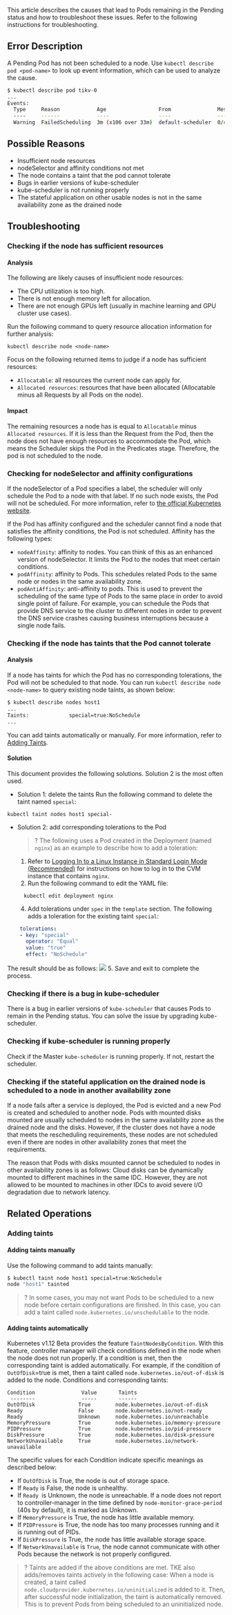 This article describes the causes that lead to Pods remaining in the Pending status and how to troubleshoot these issues. Refer to the following instructions for troubleshooting.


## Error Description
A Pending Pod has not been scheduled to a node. Use `kubectl describe pod <pod-name>` to look up event information, which can be used to analyze the cause.
``` bash
$ kubectl describe pod tikv-0
...
Events:
  Type     Reason            Age                 From               Message
  ----     ------            ----                ----               -------
  Warning  FailedScheduling  3m (x106 over 33m)  default-scheduler  0/4 nodes are available: 1 node(s) had no available volume zone, 2 Insufficient cpu, 3 Insufficient memory.
```

## Possible Reasons
- Insufficient node resources
- nodeSelector and affinity conditions not met
- The node contains a taint that the pod cannot tolerate
- Bugs in earlier versions of kube-scheduler
- kube-scheduler is not running properly
- The stateful application on other usable nodes is not in the same availability zone as the drained node

## Troubleshooting
### Checking if the node has sufficient resources
#### Analysis
The following are likely causes of insufficient node resources:
* The CPU utilization is too high.
* There is not enough memory left for allocation.
* There are not enough GPUs left (usually in machine learning and GPU cluster use cases).

Run the following command to query resource allocation information for further analysis:
```
kubectl describe node <node-name>
```
Focus on the following returned items to judge if a node has sufficient resources:
* `Allocatable`: all resources the current node can apply for.
* `Allocated resources`: resources that have been allocated (Allocatable minus all Requests by all Pods on the node).

#### Impact
The remaining resources a node has is equal to `Allocatable` minus `Allocated resources`. If it is less than the Request from the Pod, then the node does not have enough resources to accommodate the Pod, which means the Scheduler skips the Pod in the Predicates stage. Therefore, the pod is not scheduled to the node.


### Checking for nodeSelector and affinity configurations

If the nodeSelector of a Pod specifies a label, the scheduler will only schedule the Pod to a node with that label. If no such node exists, the Pod will not be scheduled. For more information, refer to [the official Kubernetes website](https://kubernetes.io/docs/concepts/configuration/assign-pod-node/#nodeselector).

If the Pod has affinity configured and the scheduler cannot find a node that satisfies the affinity conditions, the Pod is not scheduled. Affinity has the following types:

* `nodeAffinity`: affinity to nodes. You can think of this as an enhanced version of nodeSelector. It limits the Pod to the nodes that meet certain conditions.
* `podAffinity`: affinity to Pods. This schedules related Pods to the same node or nodes in the same availability zone.
* `podAntiAffinity`: anti-affinity to pods. This is used to prevent the scheduling of the same type of Pods to the same place in order to avoid single point of failure. For example, you can schedule the Pods that provide DNS service to the cluster to different nodes in order to prevent the DNS service crashes causing business interruptions because a single node fails.

### Checking if the node has taints that the Pod cannot tolerate
#### Analysis
If a node has taints for which the Pod has no corresponding tolerations, the Pod will not be scheduled to that node. You can run `kubectl describe node <node-name>` to query existing node taints, as shown below:
``` bash
$ kubectl describe nodes host1
...
Taints:             special=true:NoSchedule
...
```
You can add taints automatically or manually. For more information, refer to [Adding Taints](#addTaints).

#### Solution

This document provides the following solutions. Solution 2 is the most often used.
- Solution 1: delete the taints
Run the following command to delete the taint named `special`:
```
kubectl taint nodes host1 special-
```
- Solution 2: add corresponding tolerations to the Pod
  >? The following uses a Pod created in the Deployment (named `nginx`) as an example to describe how to add a toleration:
  
  1. Refer to [Logging In to a Linux Instance in Standard Login Mode (Recommended)](https://intl.cloud.tencent.com/document/product/213/5436) for instructions on how to log in to the CVM instance that contains `nginx`. 
  4. Run the following command to edit the YAML file:
  ```
	kubectl edit deployment nginx
	```
  4. Add tolerations under `spec` in the `template` section. The following adds a toleration for the existing taint `special`:
```yaml
	tolerations:
	- key: "special"
	  operator: "Equal"
	  value: "true"
	  effect: "NoSchedule"
```
The result should be as follows:
![](https://main.qcloudimg.com/raw/2cee1098136df94cdc64039792da17d7.png)
  5. Save and exit to complete the process.

### Checking if there is a bug in kube-scheduler

There is a bug in earlier versions of `kube-scheduler` that causes Pods to remain in the Pending status. You can solve the issue by upgrading kube-scheduler.

### Checking if kube-scheduler is running properly
Check if the Master `kube-scheduler` is running properly. If not, restart the scheduler.

### Checking if the stateful application on the drained node is scheduled to a node in another availability zone

If a node fails after a service is deployed, the Pod is evicted and a new Pod is created and scheduled to another node. Pods with mounted disks mounted are usually scheduled to nodes in the same availability zone as the drained node and the disks. However, if the cluster does not have a node that meets the rescheduling requirements, these nodes are not scheduled even if there are nodes in other availability zones that meet the requirements.


The reason that Pods with disks mounted cannot be scheduled to nodes in other availability zones is as follows:
Cloud disks can be dynamically mounted to different machines in the same IDC. However, they are not allowed to be mounted to machines in other IDCs to avoid severe I/O degradation due to network latency.


## Related Operations
<span id="addTaints"></span>
### Adding taints
#### Adding taints manually
Use the following command to add taints manually:
``` bash
$ kubectl taint node host1 special=true:NoSchedule
node "host1" tainted
```
>? In some cases, you may not want Pods to be scheduled to a new node before certain configurations are finished. In this case, you can add a taint called `node.kubernetes.io/unschedulable` to the node.

#### Adding taints automatically
Kubernetes v1.12 Beta provides the feature `TaintNodesByCondition`. With this feature, controller manager will check conditions defined in the node when the node does not run properly. If a condition is met, then the corresponding taint is added automatically.
For example, if the condition of `OutOfDisk`=true is met, then a taint called `node.kubernetes.io/out-of-disk` is added to the node.
Conditions and corresponding taints:
```
Condition               Value       Taints
 --------               -----       ------
OutOfDisk              True        node.kubernetes.io/out-of-disk
Ready                  False       node.kubernetes.io/not-ready
Ready                  Unknown     node.kubernetes.io/unreachable
MemoryPressure         True        node.kubernetes.io/memory-pressure
PIDPressure            True        node.kubernetes.io/pid-pressure
DiskPressure           True        node.kubernetes.io/disk-pressure
NetworkUnavailable     True        node.kubernetes.io/network-unavailable
```
The specific values for each Condition indicate specific meanings as described below:
* If `OutOfDisk` is True, the node is out of storage space.
* If `Ready` is False, the node is unhealthy.
* If `Ready `is Unknown, the node is unreachable. If a node does not report to controller-manager in the time defined by `node-monitor-grace-period` (40s by default), it is marked as Unknown.
* If `MemoryPressure` is True, the node has little available memory.
* If `PIDPressure` is True, the node has too many processes running and it is running out of PIDs.
* If `DiskPressure` is True, the node has little available storage space.
* If `NetworkUnavailable` is `True`, the node cannot communicate with other Pods because the network is not properly configured.
>? Taints are added if the above conditions are met. TKE also adds/removes taints actively in the following case:
> When a node is created, a taint called `node.cloudprovider.kubernetes.io/uninitialized` is added to it. Then, after successful node initialization, the taint is automatically removed. This is to prevent Pods from being scheduled to an uninitialized node.
